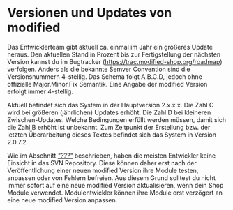 # Versionen und Updates von modified

Das Entwicklerteam gibt aktuell ca. einmal im Jahr ein größeres Update heraus. Den aktuellen Stand in Prozent bis zur Fertigstellung der nächsten Version kannst du im Bugtracker (https://trac.modified-shop.org/roadmap) verfolgen. Anders als die bekannte Semver Convention sind die Versionsnummern 4-stellig. Das Schema folgt A.B.C.D, jedoch ohne offizielle Major.Minor.Fix Semantik. Eine Angabe der modified Version erfolgt immer 4-stellig.

Aktuell befindet sich das System in der Hauptversion 2.x.x.x. Die Zahl C wird bei größeren (jährlichen) Updates erhöht. Die Zahl D bei kleineren Zwischen-Updates. Welche Bedingungen erfüllt werden müssen, damit sich die Zahl B erhöht ist unbekannt. Zum Zeitpunkt der Erstellung bzw. der letzten Überarbeitung dieses Textes befindet sich das System in Version 2.0.7.2.

Wie im Abschnitt [_"???"_](#) beschrieben, haben die meisten Entwickler keine Einsicht in das SVN Repository. Diese können daher erst nach der Veröffentlichung einer neuen modified Version ihre Module testen, anpassen oder von Fehlern befreien. Aus diesem Grund solltest du nicht immer sofort auf eine neue modified Version aktualisieren, wenn dein Shop Module verwendet. Modulentwickler können ihre Module erst verzögert an eine neue modified Version anpassen.
